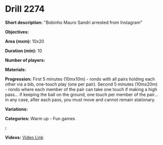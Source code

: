 # Drill 2274

**Short description:**
"Bobinho Mauro Sandri arrested from Instagram"

**Objectives:**


**Area (mxm):**
10x20

**Duration (min):**
10

**Number of players:**


**Materials:**


**Progression:**
First 5 minutes (10mx10m) - rondo with all pairs holding each other via a bib, one-touch play (one per pair). Second 5 minutes (10mx20m) - rondo where each member of the pair can take one touch if making a high pass... if keeping the ball on the ground, one touch per member of the pair... in any case, after each pass, you must move and cannot remain stationary.

**Variations:**


**Categories:**
Warm up - Fun games

**:**


**Videos:**
[Video Link](https://www.youtube.com/embed/utczwzoftHk)

